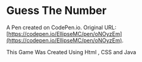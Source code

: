 # Guess The Number 

A Pen created on CodePen.io. Original URL: [https://codepen.io/EllipseMC/pen/oNOyzEm](https://codepen.io/EllipseMC/pen/oNOyzEm).

This Game Was Created Using Html , CSS and Java  
